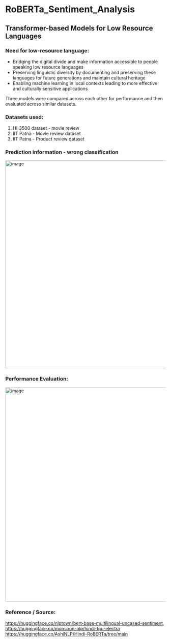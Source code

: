 # RoBERTa_Sentiment_Analysis

## Transformer-based Models for Low Resource Languages

### Need for low-resource language:
- Bridging the digital divide and make information accessible to people speaking low resource languages
- Preserving linguistic diversity by documenting and preserving these languages for future generations and maintain cultural heritage
- Enabling machine learning in local contexts leading to more effective and culturally sensitive applications

Three models were compared across each other for performance and then evaluated across similar datasets.

### Datasets used:
1. Hi_3500 dataset - movie review
2. IIT Patna - Movie review dataset
3. IIT Patna - Product review dataset


### Prediction information - wrong classification
<img width="654" alt="image" src="https://user-images.githubusercontent.com/60126568/233812161-6d15ec36-8f43-4405-ab68-f055e6f13694.png">


### Performance Evaluation:
<img width="674" alt="image" src="https://user-images.githubusercontent.com/60126568/233812169-97241755-fd79-4d4b-9303-fc19292d526b.png">

### Reference / Source: 
https://huggingface.co/nlptown/bert-base-multilingual-uncased-sentiment,
https://huggingface.co/monsoon-nlp/hindi-tpu-electra
https://huggingface.co/AshiNLP/Hindi-RoBERTa/tree/main
